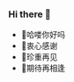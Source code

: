 ### Hi there 👋

<!--
**FBABFBA/FBABFBA** is a ✨ _special_ ✨ repository because its `README.md` (this file) appears on your GitHub profile.

Here are some ideas to get you started:

- 🔭 I’m currently working on ...
- 🌱 I’m currently learning ...
- 👯 I’m looking to collaborate on ...
- 🤔 I’m looking for help with ...
- 💬 Ask me about ...
- 📫 How to reach me: ...
- 😄 Pronouns: ...
- ⚡ Fun fact: ...
-->
- 🌹哈喽你好吗
- 🌹衷心感谢
- 🌹珍重再见
- 🌹期待再相逢


